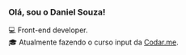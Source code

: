 ### Olá, sou o Daniel Souza!

:computer: Front-end developer.  
:mortar_board: Atualmente fazendo o curso input da [Codar.me](https://codar.me/input "Codar.me").